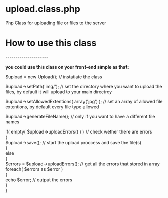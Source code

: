 # upload.class.php
Php Class for uploading file or files to the server

<h1>How to use this class</h1>
---------------------

<b>you could use this class on your front-end simple as that:</b>

$upload = new Upload(); // instatiate the class

$upload->setPath('img/'); // set the directory where you want to upload the files, by default it will upload to your main directroy

$upload->setAllowedExtentions( array('jpg') ); // set an array of allowed file extentions, by default every file type allowed

$upload->generateFileName(); // only if you want to have a different file names

if( empty( $upload->uploadErrors() ) ) // check wether there are errors<br> 
{<br> 
	$upload->save(); // start the upload proccess and save the file(s)<br>
}<br>
else<br>
{<br>
	$errors = $upload->uploadErrors(); // get all the errors that stored in array<br>
	foreach( $errors as $error )<br>
	{<br>
		echo $error; // output the errors<br>
	}<br>
}<br>